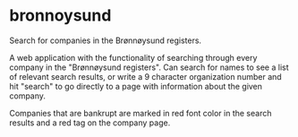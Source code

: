 # bronnoysund
Search for companies in the Brønnøysund registers.

A web application with the functionality of searching through every company in the "Brønnøysund registers". Can search for names
to see a list of relevant search results, or write a 9 character organization number and hit "search" to go directly to a
page with information about the given company.

Companies that are bankrupt are marked in red font color in the search results and a red tag on the company page.
